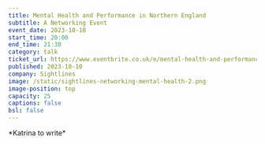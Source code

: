 ```yaml
---
title: Mental Health and Performance in Northern England
subtitle: A Networking Event
event_date: 2023-10-10
start_time: 20:00
end_time: 21:30
category: talk
ticket_url: https://www.eventbrite.co.uk/e/mental-health-and-performance-in-northern-england-tickets-720876861097
published: 2023-10-10
company: Sightlines
image: /static/sightlines-networking-mental-health-2.png
image-position: top
capacity: 25
captions: false
bsl: false
---
```

\*﻿Katrina to write\*